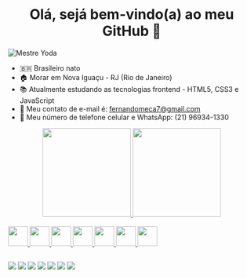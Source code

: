 ### <h1 style="text-align: center;">Olá, sejá bem-vindo(a) ao meu GitHub 👋</h1>

<!-- <img style="display: block; margin: auto;" src="https://c.tenor.com/fviScdUkB2EAAAAM/yoda-fighting-stance.gif"> -->
<img src="https://c.tenor.com/Fuk8UZ25dQUAAAAC/lightsaber-yoda.gif" alt="Mestre Yoda">

- 🇧🇷 Brasileiro nato
- 🏠 Morar em Nova Iguaçu - RJ (Rio de Janeiro)
- 📚 Atualmente estudando as tecnologias frontend - HTML5, CSS3 e JavaScript
- 📧 Meu contato de e-mail é: fernandomeca7@gmail.com
- 📱 Meu número de telefone celular e WhatsApp: (21) 96934-1330

<div align="center">
  <a href="https://github.com/Fernandosantos0">
  <img height="180em" src="https://github-readme-stats.vercel.app/api?username=Fernandosantos0&show_icons=true&theme=dracula&include_all_commits=true&count_private=true"/>
  <img height="180em" src="https://github-readme-stats.vercel.app/api/top-langs/?username=Fernandosantos0&layout=compact&langs_count=7&theme=dracula"/>
</div>

<div style="display: inline_block"><br>
   <img src="https://cdn.jsdelivr.net/gh/devicons/devicon/icons/html5/html5-plain-wordmark.svg" width="40" />
   <img src="https://cdn.jsdelivr.net/gh/devicons/devicon/icons/css3/css3-plain-wordmark.svg" width="40" />
   <img src="https://cdn.jsdelivr.net/gh/devicons/devicon/icons/javascript/javascript-plain.svg" width="40" />
   <img src="https://cdn.jsdelivr.net/gh/devicons/devicon/icons/vscode/vscode-original-wordmark.svg" width="40"/>
   <img src="https://cdn.jsdelivr.net/gh/devicons/devicon/icons/bootstrap/bootstrap-original-wordmark.svg" width="40" />
   <img src="https://cdn.jsdelivr.net/gh/devicons/devicon/icons/chrome/chrome-original-wordmark.svg" width="40" />
   <img src="https://cdn.jsdelivr.net/gh/devicons/devicon/icons/ie10/ie10-original.svg" width="40" />
          
          
</div>
  
  ##

  <div> 
  <a href="https://www.instagram.com/fernandosantos20200/" target="_blank"><img src="https://img.shields.io/badge/-Instagram-%23E4405F?style=for-the-badge&logo=instagram&logoColor=white" target="_blank"></a>
    <a href="https://www.facebook.com/profile.php?id=100017791291888" target="_blank"><img src="https://img.shields.io/badge/Facebook-1877F2?style=for-the-badge&logo=facebook&logoColor=white" target="_blank"></a>
    <a href="https://twitter.com/fernand33138152" target="_blank"><img src="https://img.shields.io/badge/Twitter-1DA1F2?style=for-the-badge&logo=twitter&logoColor=white" target="_blank"></a>
  <a href = "mailto:fernandomeca7@gmail.com"><img src="https://img.shields.io/badge/Gmail-D14836?style=for-the-badge&logo=gmail&logoColor=white"></a>
  <a href="https://www.linkedin.com/in/fernando-sntos-b6a409188/" target="_blank"><img src="https://img.shields.io/badge/-LinkedIn-%230077B5?style=for-the-badge&logo=linkedin&logoColor=white" target="_blank"></a> 
    <a href="https://t.me/FernandoSantosP" target="_blank"><img src="https://img.shields.io/badge/Telegram-2CA5E0?style=for-the-badge&logo=telegram&logoColor=white" target="_blank"></a>
    <a href="https://wa.me/5521969341330" target="_blank"><img src="https://img.shields.io/badge/WhatsApp-25D366?style=for-the-badge&logo=whatsapp&logoColor=white"></a>

<!--
**Fernandosantos0/fernandosantos0** is a ✨ _special_ ✨ repository because its `README.md` (this file) appears on your GitHub profile.

Here are some ideas to get you started:

- 🔭 I’m currently working on ...
- 🌱 I’m currently learning ...
- 👯 I’m looking to collaborate on ...
- 🤔 I’m looking for help with ...
- 💬 Ask me about ...
- 📫 How to reach me: ...
- 😄 Pronouns: ...
- ⚡ Fun fact: ...
-->
